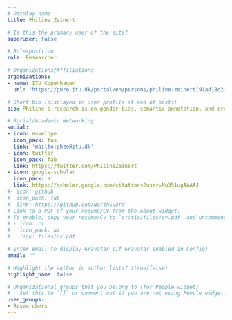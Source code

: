 ```yaml
---
# Display name
title: Philine Zeinert

# Is this the primary user of the site?
superuser: false

# Role/position
role: Researcher

# Organizations/Affiliations
organizations:
- name: ITU Copenhagen
  url: "https://pure.itu.dk/portal/en/persons/philine-zeinert(91ad18c2-ec3c-4c44-b571-567dcc8cf3df).html"

# Short bio (displayed in user profile at end of posts)
bio: Philine's research is on gender bias, semantic annotation, and cross-lingual projection.

# Social/Academic Networking
social:
- icon: envelope
  icon_pack: fas
  link: 'mailto:phze@itu.dk'
- icon: twitter
  icon_pack: fab
  link: https://twitter.com/PhilineZeinert
- icon: google-scholar
  icon_pack: ai
  link: https://scholar.google.com/citations?user=Nu351ugAAAAJ
#- icon: github
#  icon_pack: fab
#  link: https://github.com/NorthGuard
# Link to a PDF of your resume/CV from the About widget.
# To enable, copy your resume/CV to `static/files/cv.pdf` and uncomment the lines below.
# - icon: cv
#   icon_pack: ai
#   link: files/cv.pdf

# Enter email to display Gravatar (if Gravatar enabled in Config)
email: ""

# Highlight the author in author lists? (true/false)
highlight_name: false

# Organizational groups that you belong to (for People widget)
#   Set this to `[]` or comment out if you are not using People widget.
user_groups:
- Researchers
---
```


